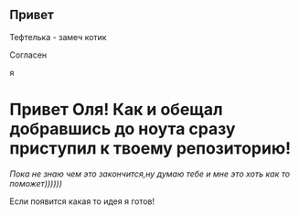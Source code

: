 ## Привет

Тефтелька - замеч котик

Согласен

я


# **Привет Оля! Как и обещал добравшись до ноута сразу приступил к твоему репозиторию!**

*Пока не знаю чем это закончится,ну думаю тебе и мне это хоть как то поможет))))))*

Если появится какая то идея я готов!